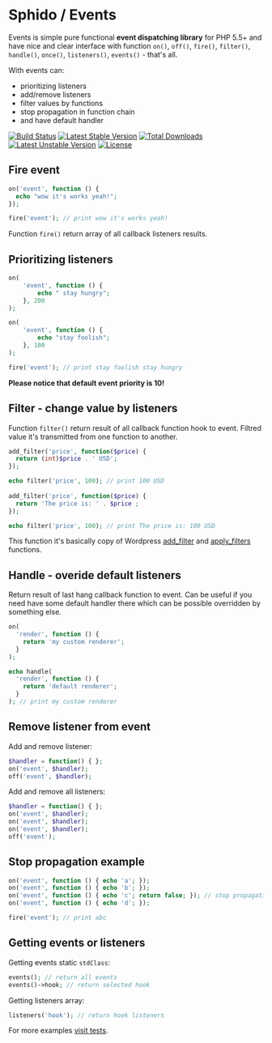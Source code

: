 # Sphido / Events

Events is simple pure functional **event dispatching library** for PHP 5.5+ and have nice and clear interface with function `on()`, `off()`, `fire()`, `filter()`, `handle()`, `once()`, `listeners()`, `events()` - that's all.

With events can:

- prioritizing listeners
- add/remove listeners
- filter values by functions
- stop propagation in function chain
- and have default handler

[![Build Status](https://travis-ci.org/sphido/events.png?branch=master)](https://travis-ci.org/sphido/events) [![Latest Stable Version](https://poser.pugx.org/sphido/events/v/stable.png)](https://packagist.org/packages/sphido/events) [![Total Downloads](https://poser.pugx.org/sphido/events/downloads.png)](https://packagist.org/packages/sphido/events) [![Latest Unstable Version](https://poser.pugx.org/sphido/events/v/unstable.png)](https://packagist.org/packages/sphido/events) [![License](https://poser.pugx.org/sphido/events/license.png)](https://packagist.org/packages/sphido/events)


## Fire event

```php
on('event', function () {
  echo "wow it's works yeah!";
});

fire('event'); // print wow it's works yeah!
```

Function `fire()` return array of all callback listeners results.

## Prioritizing listeners

```php
on(
	'event', function () {
		echo " stay hungry";
	}, 200
);

on(
	'event', function () {
		echo "stay foolish";
	}, 100
);

fire('event'); // print stay foolish stay hungry
```

**Please notice that default event priority is 10!**

## Filter - change value by listeners

Function `filter()` return result of all callback function hook to event. Filtred value it's transmitted from one function to another.
 
```php
add_filter('price', function($price) {
  return (int)$price . ' USD';
});

echo filter('price', 100); // print 100 USD
    
add_filter('price', function($price) {
  return 'The price is: ' . $price ;
});

echo filter('price', 100); // print The price is: 100 USD
```

This function it's basically copy of Wordpress [add_filter](http://codex.wordpress.org/Function_Reference/add_filter) and [apply_filters](http://codex.wordpress.org/Function_Reference/apply_filters) functions.

## Handle - overide default listeners

Return result of last hang callback function to event. Can be useful if you need have some default handler there which can be possible overridden by something else.

```php
on(
  'render', function () {
    return 'my custom renderer';
  }
);

echo handle(
  'render', function () {
    return 'default renderer';
  }
); // print my custom renderer
```    
    
## Remove listener from event
Add and remove listener:

```php
$handler = function() { };
on('event', $handler);
off('event', $handler);
```

Add and remove all listeners:

```php
$handler = function() { };
on('event', $handler);
on('event', $handler);
on('event', $handler);
off('event');
```

## Stop propagation example

```php
on('event', function () { echo 'a'; });
on('event', function () { echo 'b'; });
on('event', function () { echo 'c'; return false; }); // stop propagation
on('event', function () { echo 'd'; });

fire('event'); // print abc
```

## Getting events or listeners

Getting events static `stdClass`:

```php
events(); // return all events
events()->hook; // return selected hook
```

Getting listeners array:

```php
listeners('hook'); // return hook listeners
```
    
For more examples [visit tests](https://github.com/sphido/events/tree/master/tests). 
